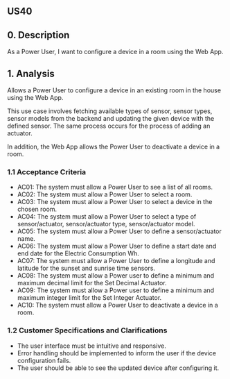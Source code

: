 ## US40

## 0. Description

As a Power User, I want to configure a device in a room using the Web App.

## 1. Analysis

Allows a Power User to configure a device in an existing room in the house using the Web App. 

This use case involves fetching available types of sensor, sensor types, sensor models from the backend and updating the given device with the defined sensor. The same process occurs for the process of adding an actuator. 

In addition, the Web App allows the Power User to deactivate a device in a room.

### 1.1 Acceptance Criteria

* AC01: The system must allow a Power User to see a list of all rooms.
* AC02: The system must allow a Power User to select a room.
* AC03: The system must allow a Power User to select a device in the chosen room.
* AC04: The system must allow a Power User to select a type of sensor/actuator, sensor/actuator type, sensor/actuator model.
* AC05: The system must allow a Power User to define a sensor/actuator name.
* AC06: The system must allow a Power User to define a start date and end date for the Electric Consumption Wh.
* AC07: The system must allow a Power User to define a longitude and latitude for the sunset and sunrise time sensors.
* AC08: The system must allow a Power user to define a minimum and maximum decimal limit for the Set Decimal Actuator.
* AC09: The system must allow a Power user to define a minimum and maximum integer limit for the Set Integer Actuator.
* AC10: The system must allow a Power User to deactivate a device in a room.

### 1.2 Customer Specifications and Clarifications

* The user interface must be intuitive and responsive.
* Error handling should be implemented to inform the user if the device configuration fails.
* The user should be able to see the updated device after configuring it.
